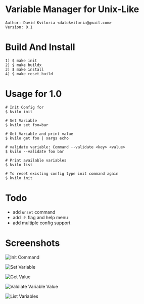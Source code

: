 # Variable Manager for Unix-Like
    Author: David Kviloria <datokviloria@gmail.com>
    Version: 0.1

# Build And Install

```
1) $ make init
2) $ make buildx
3) $ make install
4) $ make reset_build
```

# Usage for 1.0

    # Init Config for
    $ kvilo init

    # Set Variable
    $ kvilo set foo=bar

    # Get Variable and print value
    $ kvilo get foo | xargs echo

    # validate variable: Command --validate <key> <value>
    $ kvilo --validate foo bar

    # Print available variables
    $ kvilo list

    # To reset existing config type init command again
    $ kvilo init


# Todo
- add ``unset`` command
- add ``-h`` flag and help menu
- add multiple config support

# Screenshots
![Init Command](https://raw.githubusercontent.com/dkvilo/kfr/master/screenshot/init.png)

![Set Variable](https://raw.githubusercontent.com/dkvilo/kfr/master/screenshot/set.png)

![Get Value](https://raw.githubusercontent.com/dkvilo/kfr/master/screenshot/get.png)

![Valdiate Variable Value](https://raw.githubusercontent.com/dkvilo/kfr/master/screenshot/validate.png)

![List Variables](https://raw.githubusercontent.com/dkvilo/kfr/master/screenshot/list.png)
